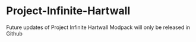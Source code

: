 # Project-Infinite-Hartwall
Future updates of Project Infinite Hartwall Modpack will only be released in Github
